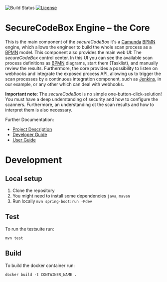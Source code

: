   ![Build Status](https://travis-ci.com/secureCodeBox/engine.svg?token=N5PJUt4SAUxNTYFZNtLj&branch=develop) 
  [![License](https://img.shields.io/badge/License-Apache%202.0-blue.svg)](https://opensource.org/licenses/Apache-2.0)
 
 # SecureCodeBox Engine – the Core
 
This is the main component of the _secureCodeBox_ it's a [Camunda][camunda] [BPMN][bpmn] engine, which allows the engineer to build the whole scan process as a [BPMN][bpmn] model. This component also provides the main web UI: The _secureCodeBox_ control center. In this UI you can see the available scan process definitions as [BPMN][bpmn] diagrams, start them (Tasklist), and manually review the results. Furthermore, the core provides a possibility to listen on webhooks and integrate the exposed process API, allowing us to trigger the scan processes by a continuous integration component, such as [Jenkins][jenkins], in our example, or any other which can deal with webhooks.
 
 **Important note**: The _secureCodeBox_ is no simple one-button-click-solution! You must have a deep understanding of security and how to configure the scanners. Furthermore, an understanding ot the scan results and how to interpret them is also necessary.
 
 Further Documentation: 
 * [Project Description][scb-project]
 * [Developer Guide][scb-developer-guide]
 * [User Guide][scb-user-guide]
 
# Development

## Local setup

1.  Clone the repository
2.  You might need to install some dependencies `java`, `maven`
3.  Run locally `mvn spring-boot:run -Pdev`

## Test

To run the testsuite run:

`mvn test`

## Build

To build the docker container run:

`docker build -t CONTAINER_NAME .`

[scb-project]:          https://github.com/secureCodeBox/secureCodeBox
[scb-developer-guide]:  https://github.com/secureCodeBox/starter/blob/master/docs/developer-guide/README.md
[scb-user-guide]:       https://github.com/secureCodeBox/starter/tree/master/docs/user-guide

[camunda]:              https://camunda.com/de/
[bpmn]:                 https://en.wikipedia.org/wiki/Business_Process_Model_and_Notation
[jenkins]:              https://jenkins.io/

[docker]:               https://www.docker.com/
[beta-testers]:         https://www.securecodebox.io/
[owasp]:                https://www.owasp.org/index.php/Main_Page

